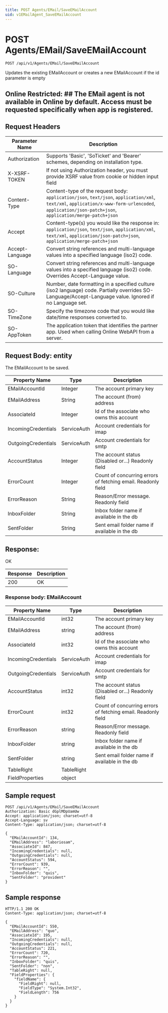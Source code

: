 ```yaml
---
title: POST Agents/EMail/SaveEMailAccount
uid: v1EMailAgent_SaveEMailAccount
---
```


# POST Agents/EMail/SaveEMailAccount

```http
POST /api/v1/Agents/EMail/SaveEMailAccount
```

Updates the existing EMailAccount or creates a new EMailAccount if the id parameter is empty


## Online Restricted: ## The EMail agent is not available in Online by default. Access must be requested specifically when app is registered.







## Request Headers

| Parameter Name | Description |
|----------------|-------------|
| Authorization  | Supports 'Basic', 'SoTicket' and 'Bearer' schemes, depending on installation type. |
| X-XSRF-TOKEN   | If not using Authorization header, you must provide XSRF value from cookie or hidden input field |
| Content-Type | Content-type of the request body: `application/json`, `text/json`, `application/xml`, `text/xml`, `application/x-www-form-urlencoded`, `application/json-patch+json`, `application/merge-patch+json` |
| Accept         | Content-type(s) you would like the response in: `application/json`, `text/json`, `application/xml`, `text/xml`, `application/json-patch+json`, `application/merge-patch+json` |
| Accept-Language | Convert string references and multi-language values into a specified language (iso2) code. |
| SO-Language | Convert string references and multi-language values into a specified language (iso2) code. Overrides Accept-Language value. |
| SO-Culture | Number, date formatting in a specified culture (iso2 language) code. Partially overrides SO-Language/Accept-Language value. Ignored if no Language set. |
| SO-TimeZone | Specify the timezone code that you would like date/time responses converted to. |
| SO-AppToken | The application token that identifies the partner app. Used when calling Online WebAPI from a server. |

## Request Body: entity 

The EMailAccount to be saved. 

| Property Name | Type |  Description |
|----------------|------|--------------|
| EMailAccountId | Integer | The account primary key |
| EMailAddress | String | The account (from) address |
| AssociateId | Integer | Id of the associate who owns this account |
| IncomingCredentials | ServiceAuth | Account credentials for imap |
| OutgoingCredentials | ServiceAuth | Account credentials for smtp |
| AccountStatus | Integer | The account status (Disabled or...) Readonly field |
| ErrorCount | Integer | Count of concurring errors of fetching email. Readonly field |
| ErrorReason | String | Reason/Error message. Readonly field |
| InboxFolder | String | Inbox folder name if available in the db |
| SentFolder | String | Sent email folder name if available in the db |

## Response:

OK

| Response | Description |
|----------------|-------------|
| 200 | OK |

### Response body: EMailAccount

| Property Name | Type |  Description |
|----------------|------|--------------|
| EMailAccountId | int32 | The account primary key |
| EMailAddress | string | The account (from) address |
| AssociateId | int32 | Id of the associate who owns this account |
| IncomingCredentials | ServiceAuth | Account credentials for imap |
| OutgoingCredentials | ServiceAuth | Account credentials for smtp |
| AccountStatus | int32 | The account status (Disabled or...) Readonly field |
| ErrorCount | int32 | Count of concurring errors of fetching email. Readonly field |
| ErrorReason | string | Reason/Error message. Readonly field |
| InboxFolder | string | Inbox folder name if available in the db |
| SentFolder | string | Sent email folder name if available in the db |
| TableRight | TableRight |  |
| FieldProperties | object |  |

## Sample request

```http!
POST /api/v1/Agents/EMail/SaveEMailAccount
Authorization: Basic dGplMDpUamUw
Accept: application/json; charset=utf-8
Accept-Language: sv
Content-Type: application/json; charset=utf-8

{
  "EMailAccountId": 134,
  "EMailAddress": "laboriosam",
  "AssociateId": 847,
  "IncomingCredentials": null,
  "OutgoingCredentials": null,
  "AccountStatus": 594,
  "ErrorCount": 939,
  "ErrorReason": "",
  "InboxFolder": "quis",
  "SentFolder": "provident"
}
```

## Sample response

```http_
HTTP/1.1 200 OK
Content-Type: application/json; charset=utf-8

{
  "EMailAccountId": 550,
  "EMailAddress": "quo",
  "AssociateId": 195,
  "IncomingCredentials": null,
  "OutgoingCredentials": null,
  "AccountStatus": 221,
  "ErrorCount": 720,
  "ErrorReason": "",
  "InboxFolder": "quis",
  "SentFolder": "non",
  "TableRight": null,
  "FieldProperties": {
    "fieldName": {
      "FieldRight": null,
      "FieldType": "System.Int32",
      "FieldLength": 756
    }
  }
}
```